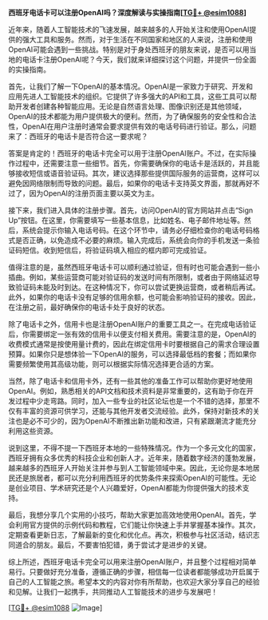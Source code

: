 **西班牙电话卡可以注册OpenAI吗？深度解读与实操指南[[TG💪+ @esim1088](https://t.me/s/esim1088)]**

近年来，随着人工智能技术的飞速发展，越来越多的人开始关注和使用OpenAI提供的强大工具和服务。然而，对于生活在不同国家和地区的人来说，注册和使用OpenAI可能会遇到一些挑战。特别是对于身处西班牙的朋友来说，是否可以用当地的电话卡注册OpenAI呢？今天，我们就来详细探讨这个问题，并提供一份全面的实操指南。

首先，让我们了解一下OpenAI的基本情况。OpenAI是一家致力于研究、开发和应用先进人工智能技术的组织。它提供了许多强大的API和工具，这些工具可以帮助开发者创建各种智能应用。无论是自然语言处理、图像识别还是其他领域，OpenAI的技术都能为用户提供极大的便利。然而，为了确保服务的安全性和合法性，OpenAI在用户注册时通常会要求提供有效的电话号码进行验证。那么，问题来了：西班牙的电话卡是否符合这一要求呢？

答案是肯定的！西班牙的电话卡完全可以用于注册OpenAI账户。不过，在实际操作过程中，还需要注意一些细节。首先，你需要确保你的电话卡是活跃的，并且能够接收短信或语音验证码。其次，建议选择那些提供国际服务的运营商，这样可以避免因网络限制而导致的问题。最后，如果你的电话卡支持英文界面，那就再好不过了，因为OpenAI的注册页面主要以英文为主。

接下来，我们进入具体的注册步骤。首先，访问OpenAI的官方网站并点击“Sign Up”按钮。在这里，你需要填写一些基本信息，比如姓名、电子邮件地址等。然后，系统会提示你输入电话号码。在这个环节中，请务必仔细检查你的电话号码格式是否正确，以免造成不必要的麻烦。输入完成后，系统会向你的手机发送一条验证码短信。收到短信后，将验证码填入相应的框内即可完成验证。

值得注意的是，虽然西班牙电话卡可以顺利通过验证，但有时也可能会遇到一些小插曲。例如，某些运营商可能对验证码的发送时间有所限制，或者由于网络延迟导致验证码未能及时到达。在这种情况下，你可以尝试更换运营商，或者稍后再试。此外，如果你的电话卡没有足够的信用余额，也可能会影响验证码的接收。因此，在注册之前，最好确保你的电话卡处于良好的状态。

除了电话卡之外，信用卡也是注册OpenAI账户的重要工具之一。在完成电话验证后，你需要绑定一张有效的信用卡以便支付相关费用。需要注意的是，OpenAI的收费模式通常是按使用量计费的，因此在绑定信用卡时要根据自己的需求合理设置预算。如果你只是想体验一下OpenAI的服务，可以选择最低档的套餐；而如果你需要频繁使用其高级功能，则可以根据实际情况选择更合适的方案。

当然，除了电话卡和信用卡外，还有一些其他的准备工作可以帮助你更好地使用OpenAI。例如，熟悉相关的API文档和技术资料是非常重要的，这有助于你在开发过程中少走弯路。同时，加入一些专业的社区论坛也是一个不错的选择，那里不仅有丰富的资源可供学习，还能与其他开发者交流经验。此外，保持对新技术的关注也是必不可少的，因为OpenAI不断推出新功能和改进，只有紧跟潮流才能充分利用这些资源。

说到这里，不得不提一下西班牙本地的一些特殊情况。作为一个多元文化的国家，西班牙拥有众多优秀的科技企业和创新人才。近年来，随着数字经济的蓬勃发展，越来越多的西班牙人开始关注并参与到人工智能领域中来。因此，无论你是本地居民还是旅居者，都可以充分利用西班牙的优势条件来探索OpenAI的可能性。无论是创业项目、学术研究还是个人兴趣爱好，OpenAI都能为你提供强大的技术支持。

最后，我想分享几个实用的小技巧，帮助大家更加高效地使用OpenAI。首先，学会利用官方提供的示例代码和教程，它们能让你快速上手并掌握基本操作。其次，定期查看更新日志，了解最新的变化和优化点。再次，积极参与社区活动，结识志同道合的朋友。最后，不要害怕犯错，勇于尝试才是进步的关键。

综上所述，西班牙电话卡完全可以用来注册OpenAI账户，并且整个过程相对简单易行。只要做好充分准备，遵循正确的步骤，相信每一位读者都能够成功开启属于自己的人工智能之旅。希望本文的内容对你有所帮助，也欢迎大家分享自己的经验和见解。让我们一起携手，共同推动人工智能技术的进步与发展吧！

[[TG💪+ @esim1088](https://t.me/s/esim1088) ![Image](https://i.postimg.cc/4NQfJmqS/Snipaste-2025-05-13-00-14-12.png)]